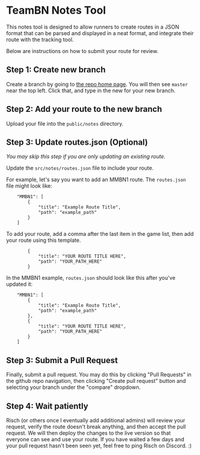 # TeamBN Notes Tool

This notes tool is designed to allow runners to create routes in a JSON format that can be parsed and displayed in a neat format, and integrate their route with the tracking tool.

Below are instructions on how to submit your route for review.

## Step 1: Create new branch

Create a branch by going to [the repo home page](https://github.com/RischDev/notes). You will then see `master` near the top left. Click that, and type in the new for your new branch.

## Step 2: Add your route to the new branch

Upload your file into the `public/notes` directory.

## Step 3: Update routes.json (Optional)

*You may skip this step if you are only updating an existing route.*

Update the `src/notes/routes.json` file to include your route.

For example, let's say you want to add an MMBN1 route. The `routes.json` file might look like:

```
    "MMBN1": [
        {
            "title": "Example Route Title",
            "path": "example_path"
        }
    ]
```

To add your route, add a comma after the last item in the game list, then add your route using this template.

```
        {
            "title": "YOUR ROUTE TITLE HERE",
            "path": "YOUR_PATH_HERE"
        }
```

In the MMBN1 example, `routes.json` should look like this after you've updated it:

```
    "MMBN1": [
        {
            "title": "Example Route Title",
            "path": "example_path"
        },
        {
            "title": "YOUR ROUTE TITLE HERE",
            "path": "YOUR_PATH_HERE"
        }
    ]
```

## Step 3: Submit a Pull Request

Finally, submit a pull request. You may do this by clicking "Pull Requests" in the github repo navigation, then clicking "Create pull request" button and selecting your branch under the "compare" dropdown.

## Step 4: Wait patiently

Risch (or others once I eventually add additional admins) will review your request, verify the route doesn't break anything, and then accept the pull request. We will then deploy the changes to the live version so that everyone can see and use your route. If you have waited a few days and your pull request hasn't been seen yet, feel free to ping Risch on Discord. :)
